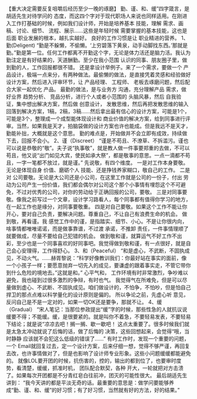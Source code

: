 【重大决定需要反复咀嚼后经历至少一晚的琢磨】
勤、谨、和、缓”四字箴言，是胡适先生对待学问的 态度，而这四个字对于现代职场人来说也同样适用。在刚进入工作打基础的时候，例如我们设计师，开始是培养基本 技能，理解 需求、画稿、讨论、细节、 流程、展示……这些是年轻时候 需要掌握的基本技能，这也是后面 职业发展的根本，越扎实越好。
良好的工作习惯是让 职业精进的营养。
1、勤(Deligent)
“勤是不躲懒，不偷懒。‘上穷碧落下黄泉，动手动脚找东西。’那就是勤。”勤是第一位。任何工作都离不开勤这个字，无论是体力活还是脑力活。我认为勤注定是有好结果的，天道酬勤。至少在我小范围 认识的同事、朋友圈子里，做到勤的人，工作回报都很不错。
还是拿设计举例子。来了一个需求，要做一个 产品设计，极端一点来分，有两种做法。最偷懒的做法，是直接凭着灵感和经验做好设计方案，然后进入评审环节，让 产品经理、 工程师、 老板去琢磨问题，然后配合大家一起优化 产品。
最勤的做法，是与业务方 沟通，充分理解产品 需求，做好业界 趋势分析、 竞品分析，进行个人或者小范围的 头脑风暴，然后 自我验证，集中想出解决方案，然后做 创意设计， 发散思维，然后再把发散思维的输入回落到解决方案，1稿，2稿，3稿……然后拿出最有信心的设计方案，可能是1个，可能是3个，整理成一个成型能体现设计和 商业价值的解决方案，给到同事进行评审。当然，如果我是天才，拍脑袋做的设计方案也许也能成。但是我远不是天才，勤能补拙，大概就是这个意思。
勤的难点是，开始做并不会立即有成效，持续做下去，回报不会小。
2、谨（Discreet）
“谨是不苟且、不潦草、不拆滥污。谨也可以说是恭敬的“敬”。夫子说“执事敬”，就是教人做一件事要郑重的去做，不可以苟且，他又说“出门如见大宾，使民如承大祭”，都是敬事的意思。一点一滴都不苟且，一字一笔都不放过，就是谨。”
先说敬，有四个维度。
一是对工作本身要敬。无论是体现自身 价值、磨砺个人 技能、还是挣钱养家糊口，敬自己的工作。
二是对 公司要敬。无论是大公司还是小公司，在这里工作就是公司的一份子，付出 劳动为公司产生一份价值，我们都会偶尔对公司这个那个小事情有埋怨这个不可避免，不过对优秀的公司，对你的劳动给于正确回报的公司，要敬。
三是对同事要敬。像我之前写过一个文章，设计学习路看人，每个同事都有值得你学习的地方，在一起工作也是缘分，对同事要敬重。
四是对自己要敬。如果这个工作不能让你开心，要对自己负责，要解决问题。尊重自己，不让自己有浪费生命的机会。
做到敬，再看谨。我 感觉工作中的谨，是指踏实、细节、小心。不是让你很内向，啥事情都唯唯诺诺，而是做事靠谱，不过渡 承诺，不推卸 责任，一件事情理顺了就要做成，尽量不要给自己犯错的机会。
做到敬和谨，就算运气不好工作不出彩，至少也是一个同事喜欢的好同事吧。我觉得做到敬和谨，有一点很好，就是自己会心安理得，工作得舒心。
3、和（Peaceful）
“和是虚心，不武断，不固执成见，不动火气。……赫胥黎说：“科学好像教训我们：你最好站在事实的面前，像一个小孩子一样；要愿意抛弃一切先入的成见，要谦虚的跟着事实走，不管它带你到什么危险的境地去。”这就是和。”
心平气和， 工作环境有时非常激烈，争吵难以避免，我也碰到过很多激烈的争辩，有时也气。
我觉得气在所难免，但是可以尽量做到虚心、不武断、不固执成见。咱们做设计的，不怕争，不怕吵，但是怕自己捍卫的那点点难以科学量化的设计原则是偏的。
所以争论之前，先虚心听 意见，反问自己是不是一定对的，如果一切OK还是要争，那就不让。
4、缓（Gradual）
“宋人笔记：当那位参政提出“缓”字的时候，那些性急的人就抗议说缓要不得；不能缓。缓，是很要紧的。就是叫你不着急，不要轻易发表，不要轻易下结论；就是说“凉凉去吧！搁一搁、歇一歇吧！
这点太重要了。很多时候我们就是太急太冲动就说了后悔的话，做了后悔的 决策，这些回想起来，会觉得“哦，当时静静 应该就不会犯这么低级的错误了……”
有时工作时，发现一个重要的问题，一个 Email就回复过去，定一个设计方案，后来仔细一想，觉得不够严谨，再回复去改，也许事情做对了，但是也影响了设计师专业形象。这些小问题缓缓都能避免的。
就像LOL要开团的时候，抗伤害的，控的，输出的都到位了，也要审时度势，看清楚，缓缓，抓准时机， 团队配合默契，各种 开大，一轮就把对方击溃了。如果每次开团都是不分青红皂白往前冲，团灭的可能性很大。
最后胡适先生讲到：
“我今天讲的都是平淡无奇的话。最重要的意思是：做学问要能够养成“勤、谨、和、缓”的好习惯；有了好习惯，当然就有好的方法，好的结果。”